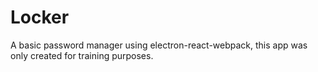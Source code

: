 # Locker
A basic password manager using electron-react-webpack, this app was only created for training purposes.
